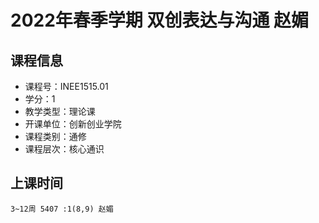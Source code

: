 # 2022年春季学期 双创表达与沟通 赵媚






## 课程信息

- 课程号：INEE1515.01
- 学分：1
- 教学类型：理论课
- 开课单位：创新创业学院
- 课程类别：通修
- 课程层次：核心通识

## 上课时间

```
3~12周 5407 :1(8,9) 赵媚
```

